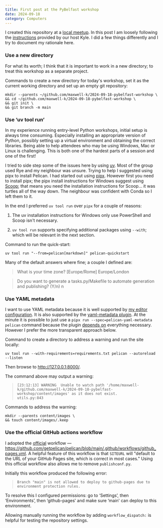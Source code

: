 ```yaml
---
title: First post at the PyBelfast workshop
date: 2024-09-18
category: Computers
---
```


<!--
Copyright 2024 Keith Maxwell
SPDX-License-Identifier: CC-BY-SA-4.0
-->

I created this repository at a [local meetup]. In this post I am loosely
following the [instructions] provided by our host Kyle. I did a few things
differently and I try to document my rationale here.

[instructions]: https://apoclyps.github.io/pelican-by-example/

### Use a new directory

For what its worth; I think that it is important to work in a new directory; to
treat this workshop as a separate project.

Commands to create a new directory for today's workshop, set it as the current
working directory and set up an empty git repository:

    mkdir --parents ~/github.com/maxwell-k/2024-09-18-pybelfast-workshop \
    && cd ~/github.com/maxwell-k/2024-09-18-pybelfast-workshop \
    && git init \
    && git branch -m main

### Use ‘uv tool run’

In my experience running entry-level Python workshops, initial setup is always
time consuming. Especially installing an appropriate version of Python, possibly
setting up a virtual environment and obtaining the correct libraries. Being able
to help attendees who may be using Windows, Mac or Linux is challenging. This is
both one of the hardest parts of a session and one of the first!

I tried to side step some of the issues here by using [uv]. Most of the group
used Rye and my neighbour was unsure. Trying to help I suggested using pipx to
install Pelican. I had started out using [pipx]. However first you need to
install pipx; the pipx install instructions for Windows suggest using
[Scoop](https://scoop.sh); that means you need the installation instructions for
Scoop… it was turtles all of the way down. The neighbour was confident with
Conda so I left them to it.

In the end I preferred `uv tool run` over `pipx` for a couple of reasons:

1. The uv installation instructions for Windows only use PowerShell and Scoop
   isn't necessary.

2. `uv tool run` supports specifying additional packages using `--with`; which
   will be relevant in the next section.

[pipx]: https://github.com/pypa/pipx
[uv]: https://github.com/astral-sh/uv
[local meetup]: https://www.meetup.com/pybelfast/events/302955055

<!--
<https://github.com/apoclyps/pelican-by-example/>
<https://scoop.sh/>
-->

Command to run the quick-start:

    uv tool run "--from=pelican[markdown]" pelican-quickstart

Many of the default answers where fine; a couple I defined are:

> What is your time zone? [Europe/Rome] Europe/London

> Do you want to generate a tasks.py/Makefile to automate generation and
> publishing? (Y/n) n

### Use YAML metadata

I want to use YAML metadata because it is well supported by [my editor
configuration]. It is also supported by the [yaml-metadata plugin]. At the
minute it is possible to just use a
`pipx run --spec=pelican-yaml-metadata pelican` command because the plugin
[depends on] everything necessary. However I prefer the more transparent
approach below.

Command to create a directory to address a warning and run the site locally:

    uv tool run --with-requirements=requirements.txt pelican --autoreload --listen

Then browse to <http://127.0.0.1:8000/>.

[yaml-metadata plugin]: https://github.com/pelican-plugins/yaml-metadata
[my editor configuration]: https://codeberg.org/maxwell-k/vimfiles
[depends on]:
  https://github.com/pelican-plugins/yaml-metadata/blob/main/pyproject.toml#L29

The command above may output a warning:

> `[23:12:13] WARNING  Unable to watch path '/home/maxwell-k/github.com/maxwell-k/2024-09-18-pybelfast-workshop/content/images' as it does not exist.                                                    utils.py:843`

Commands to address the warning:

    mkdir --parents content/images \
    && touch content/images/.keep

### Use the official GitHub actions workflow

I adopted the [official] workflow —
<https://github.com/getpelican/pelican/blob/main/.github/workflows/github_pages.yml>.
A helpful feature of this workflow is that `SITEURL` will "default to the URL of
your GitHub Pages site, which is correct in most cases." Using this official
workflow also allows me to remove `publishconf.py`.

Initially this workflow produced the following error:

> `Branch "main" is not allowed to deploy to github-pages due to environment protection rules.`

To resolve this I configured permissions: go to ‘Settings’, then ‘Environments’,
then ‘github-pages‛ and make sure ‘main‛ can deploy to this environment.

<!--
Commands to commit to git:

    echo '*.pyc' > .gitignore \
    && echo .en.utf-8.add.spl >> .gitignore \
    && echo /output/ >> .gitignore \
    && rm publishconf.py \
    && git add .
-->

Allowing manually running the workflow by adding `workflow_dispatch:` is helpful
for testing the repository settings.

[official]:
  https://docs.getpelican.com/en/latest/tips.html#publishing-to-github-pages-using-a-custom-github-actions-workflow

<!-- vim: set filetype=markdown.htmlCommentNoSpell : -->

